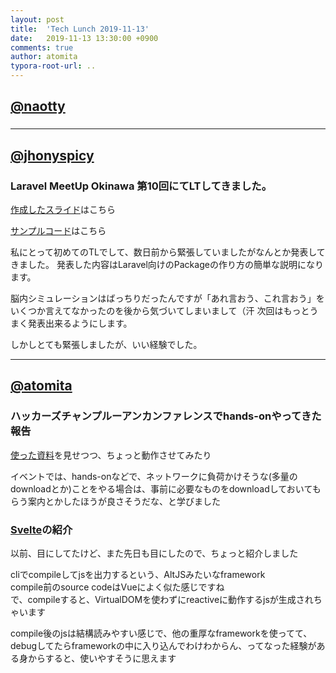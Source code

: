 ```yaml
---
layout: post
title:  'Tech Lunch 2019-11-13'
date:   2019-11-13 13:30:00 +0900
comments: true
author: atomita
typora-root-url: ..
---
```


## [@naotty](https://github.com/naotty)

### 

----

## [@jhonyspicy](https://github.com/jhonyspicy)

### Laravel MeetUp Okinawa 第10回にてLTしてきました。

[作成したスライド](https://speakerdeck.com/jhonyspicy/laravel-xiang-kefalse-package-falsezuo-rifang)はこちら

[サンプルコード](https://github.com/jhonyspicy/laravel-example-package)はこちら

私にとって初めてのTLでして、数日前から緊張していましたがなんとか発表してきました。
発表した内容はLaravel向けのPackageの作り方の簡単な説明になります。

脳内シミュレーションはばっちりだったんですが「あれ言おう、これ言おう」をいくつか言えてなかったのを後から気づいてしまいまして（汗
次回はもっとうまく発表出来るようにします。

しかしとても緊張しましたが、いい経験でした。

----

## [@atomita](https://github.com/atomita)

### ハッカーズチャンプルーアンカンファレンスでhands-onやってきた報告

[使った資料](https://gist.github.com/atomita/76f79bc0106a675e1b570314b1489ed1)を見せつつ、ちょっと動作させてみたり

イベントでは、hands-onなどで、ネットワークに負荷かけそうな(多量のdownloadとか)ことをやる場合は、事前に必要なものをdownloadしておいてもらう案内とかしたほうが良さそうだな、と学びました

### [Svelte](https://svelte.dev/)の紹介

以前、目にしてたけど、また先日も目にしたので、ちょっと紹介しました

cliでcompileしてjsを出力するという、AltJSみたいなframework  
compile前のsource codeはVueによく似た感じですね  
で、compileすると、VirtualDOMを使わずにreactiveに動作するjsが生成されちゃいます

compile後のjsは結構読みやすい感じで、他の重厚なframeworkを使ってて、debugしてたらframeworkの中に入り込んでわけわからん、ってなった経験がある身からすると、使いやすそうに思えます
